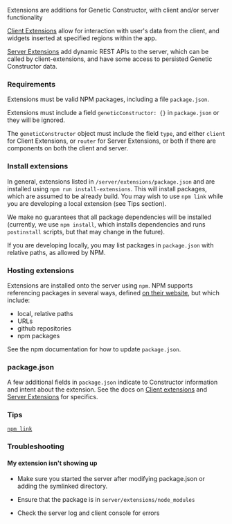 Extensions are additions for Genetic Constructor, with client and/or server functionality

[Client Extensions](ClientExtensions.md) allow for interaction with user's data from the client, and widgets inserted at specified regions within the app.

[Server Extensions](ServerExtensions.md) add dynamic REST APIs to the server, which can be called by client-extensions, and have some access to persisted Genetic Constructor data.

### Requirements

Extensions must be valid NPM packages, including a file `package.json`.

Extensions must include a field `geneticConstructor: {}` in `package.json` or they will be ignored.

The `geneticConstructor` object must include the field `type`, and either `client` for Client Extensions, or `router` for Server Extensions, or both if there are components on both the client and server.

### Install extensions

In general, extensions listed in `/server/extensions/package.json` and are installed using `npm run install-extensions`. This will install packages, which are assumed to be already build. You may wish to use `npm link` while you are developing a local extension (see Tips section).

We make no guarantees that all package dependencies will be installed (currently, we use `npm install`, which installs dependencies and runs `postinstall` scripts, but that may change in the future).

If you are developing locally, you may list packages in `package.json` with relative paths, as allowed by NPM.

### Hosting extensions

Extensions are installed onto the server using `npm`. NPM supports referencing packages in several ways, defined [on their website](https://docs.npmjs.com/files/package.json#dependencies), but which include:

- local, relative paths
- URLs
- github repositories
- npm packages

See the npm documentation for how to update `package.json`.

### package.json

A few additional fields in `package.json` indicate to Constructor information and intent about the extension. See the docs on [Client extensions](ClientExtensions.md) and [Server Extensions](ServerExtensions.md) for specifics.

### Tips

[`npm link`](npmLink.md)

### Troubleshooting

#### My extension isn't showing up

- Make sure you started the server after modifying package.json or adding the symlinked directory.

- Ensure that the package is in `server/extensions/node_modules`

- Check the server log and client console for errors